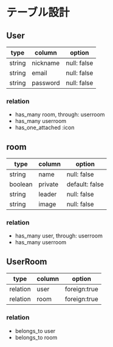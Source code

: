 # テーブル設計

## User
| type | column | option |
| - | - | - |
| string | nickname | null: false |
| string | email | null: false |
| string | password | null: false |

### relation
- has_many room, through: userroom
- has_many userroom
- has_one_attached :icon

## room
| type | column | option |
| - | - | - |
| string | name | null: false |
| boolean | private | default: false |
| string | leader | null: false |
| string | image | null: false |

### relation
- has_many user, through: userroom
- has_many userroom

## UserRoom
| type | column | option |
| - | - | - |
| relation | user | foreign:true |
| relation | room | foreign:true |

### relation
- belongs_to user
- belongs_to room

